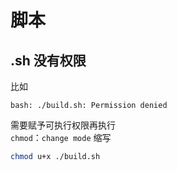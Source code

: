 # 脚本

## .sh 没有权限

比如

```
bash: ./build.sh: Permission denied
```

需要赋予可执行权限再执行  
`chmod`：`change mode` 缩写

```bash
chmod u+x ./build.sh
```
